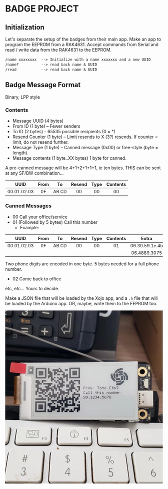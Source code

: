 # BADGE PROJECT

## Initialization

Let's separate the setup of the badges from their main app. Make an app to program the EEPROM from a RAK4631. Accept commands from Serial and read / write data from the RAK4631 to the EEPROM.

```
/name xxxxxxxx	--> Initialize with a name xxxxxxx and a new UUID
/name?			--> read back name & UUID
/read			--> read back name & UUID
```

## Badge Message Format

Binary, LPP style

### Contents

* Message UUID  (4 bytes)
* From ID (1 byte) – Fewer senders
* To ID (2 bytes) - 65535 possible recipients (0 = *)
* Resend Counter (1 byte) – Limit resends to X (3?) resends. If counter = limit, do not resend further.
* Message Type (1 byte) – Canned message (0x00) or free-style (byte = length).
* Message contents (1 byte..XX bytes) 1 byte for canned.

A pre-canned message will be 4+1+2+1+1+1, ie ten bytes. THIS can be sent at any SF/BW combination...

| UUID | From | To | Resend | Type | Contents |
| :----: | :----: | :----: | :----: | :----: | :----:|
| 00.01.02.03 | 0F | AB.CD | 00 | 00 | 00 |

### Canned Messages

* 00		Call your office/service
* 01		(Followed by 5 bytes) Call this number
  * Example:

| UUID | From | To | Resend | Type | Contents | Extra |
| :----: | :----: | :----: | :----: | :----: | :----:| :----:|
| 00.01.02.03 | 0F | AB.CD | 00 | 00 | 01 | 06.30.59.1e.4b |
|   |   |   |  |  |  | 06.4889.3075 |

  Two phone digits are encoded in one byte. 5 bytes needed for a full phone number.
* 02	Come back to office

etc, etc... Yours to decide.

Make a JSON file that will be loaded by the Xojo app, and a `.h` file that will be loaded by the Arduino app. OR, maybe, write them to the EEPROM too.

![Screenshot](./Screenshot.png)